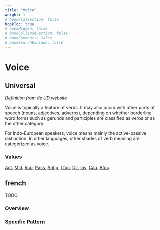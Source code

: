 ```yaml
---
title: "Voice"
weight: 1
# bookFlatSection: false
bookToc: true
# bookHidden: false
# bookCollapseSection: false
# bookComments: false
# bookSearchExclude: false
---
```


# Voice

## Universal

*Definition from de [UD website](https://universaldependencies.org/u/feat/Voice.html)*

Voice is typically a feature of verbs. It may also occur with other parts of speech (nouns, adjectives, adverbs), depending on whether borderline word forms such as gerunds and participles are classified as verbs or as the other category.

For Indo-European speakers, voice means mainly the active-passive distinction. In other languages, other shades of verb meaning are categorized as voice.

### Values

[Act](https://universaldependencies.org/u/feat/Voice.html#Act),
[Mid](https://universaldependencies.org/u/feat/Voice.html#Mid),
[Rcp](https://universaldependencies.org/u/feat/Voice.html#Rcp),
[Pass](https://universaldependencies.org/u/feat/Voice.html#Pass),
[Antip](https://universaldependencies.org/u/feat/Voice.html#Antip),
[Lfoc](https://universaldependencies.org/u/feat/Voice.html#Lfoc),
[Dir](https://universaldependencies.org/u/feat/Voice.html#Dir),
[Inv](https://universaldependencies.org/u/feat/Voice.html#Inv),
[Cau](https://universaldependencies.org/u/feat/Voice.html#Cau), 
[Bfoc](https://universaldependencies.org/u/feat/Voice.html#Bfoc).


## french

TODO
### Overview

### Specific Pattern

